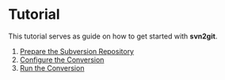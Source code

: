 # Tutorial

This tutorial serves as guide on how to get started with **svn2git**.

1. [Prepare the Subversion Repository](./01-prepare-svn-repo.md)
2. [Configure the Conversion](./02-configure-conv.md)
3. [Run the Conversion](./03-run-conv.md)
